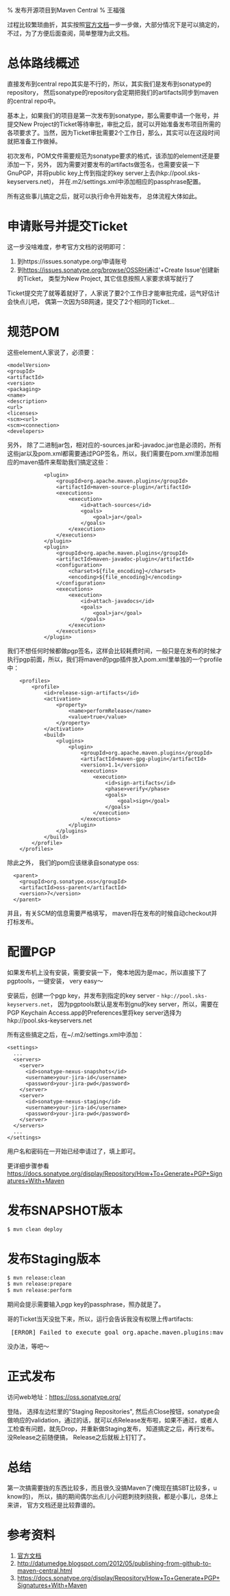 % 发布开源项目到Maven Central
% 王福强

过程比较繁琐曲折，其实按照[官方文档](https://docs.sonatype.org/display/Repository/Sonatype+OSS+Maven+Repository+Usage+Guide)一步一步做，大部分情况下是可以搞定的， 不过，为了方便后面查阅，简单整理为此文档。

# 总体路线概述
直接发布到central repo其实是不行的，所以，其实我们是发布到sonatype的repository， 然后sonatype的repository会定期把我们的artifacts同步到maven的central repo中。

基本上，如果我们的项目是第一次发布到sonatype，那么需要申请一个账号，并提交New Project的Ticket等待审批，审批之后，就可以开始准备发布项目所需的各项要求了。当然，因为Ticket审批需要2个工作日，那么，其实可以在这段时间就把准备工作做掉。

初次发布，POM文件需要规范为sonatype要求的格式，该添加的element还是要添加一下，另外， 因为需要对要发布的artifacts做签名，也需要安装一下GnuPGP，并将public key上传到指定的key server上去(hkp://pool.sks-keyservers.net)， 并在.m2/settings.xml中添加相应的passphrase配置。

所有这些事儿搞定之后，就可以执行命令开始发布， 总体流程大体如此。


# 申请账号并提交Ticket
这一步没啥难度，参考官方文档的说明即可：

1. 到https://issues.sonatype.org/申请账号
2. 到<https://issues.sonatype.org/browse/OSSRH>通过'+Create Issue'创建新的Ticket， 类型为New Project, 其它信息按照人家要求填写就行了

Ticket提交完了就等着就好了，人家说了要2个工作日才能审批完成，运气好估计会快点儿吧， 偶第一次因为SB网速，提交了2个相同的Ticket...

# 规范POM
这些element人家说了，必须要：

```
<modelVersion>
<groupId>
<artifactId>
<version>
<packaging>
<name>
<description>
<url>
<licenses>
<scm><url>
<scm><connection>
<developers>
```

另外， 除了二进制jar包，相对应的-sources.jar和-javadoc.jar也是必须的，所有这些jar以及pom.xml都需要通过PGP签名，所以，我们需要在pom.xml里添加相应的maven插件来帮助我们搞定这些：

```
			<plugin>
				<groupId>org.apache.maven.plugins</groupId>
				<artifactId>maven-source-plugin</artifactId>
				<executions>
					<execution>
						<id>attach-sources</id>
						<goals>
							<goal>jar</goal>
						</goals>
					</execution>
				</executions>
			</plugin>
			<plugin>
				<groupId>org.apache.maven.plugins</groupId>
				<artifactId>maven-javadoc-plugin</artifactId>
				<configuration>
					<charset>${file_encoding}</charset>
					<encoding>${file_encoding}</encoding>
				</configuration>
				<executions>
					<execution>
						<id>attach-javadocs</id>
						<goals>
							<goal>jar</goal>
						</goals>
					</execution>
				</executions>
			</plugin>
```

我们不想任何时候都做pgp签名，这样会比较耗费时间，一般只是在发布的时候才执行pgp前面，所以，我们将maven的pgp插件放入pom.xml里单独的一个profile中：

```
	<profiles>
		<profile>
			<id>release-sign-artifacts</id>
			<activation>
				<property>
					<name>performRelease</name>
					<value>true</value>
				</property>
			</activation>
			<build>
				<plugins>
					<plugin>
						<groupId>org.apache.maven.plugins</groupId>
						<artifactId>maven-gpg-plugin</artifactId>
						<version>1.1</version>
						<executions>
							<execution>
								<id>sign-artifacts</id>
								<phase>verify</phase>
								<goals>
									<goal>sign</goal>
								</goals>
							</execution>
						</executions>
					</plugin>
				</plugins>
			</build>
		</profile>
	</profiles>
```

除此之外， 我们的pom应该继承自sonatype oss:

```
  <parent>
    <groupId>org.sonatype.oss</groupId>
    <artifactId>oss-parent</artifactId>
    <version>7</version>
  </parent>
```

并且，有关SCM的信息需要严格填写， maven将在发布的时候自动checkout并打标发布。


# 配置PGP
如果发布机上没有安装，需要安装一下， 俺本地因为是mac，所以直接下了pgptools，一键安装， very easy～

安装后，创建一个pgp key，并发布到指定的key server - `hkp://pool.sks-keyservers.net`， 因为pgptools默认是发布到gnu的key server，所以，需要在PGP Keychain Access.app的Preferences里将key server选择为hkp://pool.sks-keyservers.net

所有这些搞定之后，在~/.m2/settings.xml中添加：

```
<settings>
  ...
  <servers>
    <server>
      <id>sonatype-nexus-snapshots</id>
      <username>your-jira-id</username>
      <password>your-jira-pwd</password>
    </server>
    <server>
      <id>sonatype-nexus-staging</id>
      <username>your-jira-id</username>
      <password>your-jira-pwd</password>
    </server>
  </servers>
  ...
</settings>
```

用户名和密码在一开始已经申请过了，填上即可。

更详细步骤参看<https://docs.sonatype.org/display/Repository/How+To+Generate+PGP+Signatures+With+Maven>

# 发布SNAPSHOT版本

```bash
$ mvn clean deploy
```

# 发布Staging版本

```bash
$ mvn release:clean
$ mvn release:prepare
$ mvn release:perform
```

期间会提示需要输入pgp key的passphrase，照办就是了。

哥的Ticket当天没批下来，所以，运行会告诉我没有权限上传artifacts:
<pre>
 [ERROR] Failed to execute goal org.apache.maven.plugins:maven-deploy-plugin:2.5:deploy (default-deploy) on project cobar-client: Failed to deploy artifacts: Could not transfer artifact com.alibaba.cobar:cobar-client:jar:1.0.5 from/to sonatype-nexus-staging (https://oss.sonatype.org/service/local/staging/deploy/maven2/): Access denied to: https://oss.sonatype.org/service/local/staging/deploy/maven2/com/alibaba/cobar/cobar-client/1.0.5/cobar-client-1.0.5.jar -> [Help 1]
</pre>

没办法，等吧～

# 正式发布
访问web地址：<https://oss.sonatype.org/>

登陆， 选择左边栏里的"Staging Repositories", 然后点Close按钮，sonatype会做响应的validation，通过的话，就可以点Release发布啦，如果不通过，或者人工检查有问题，就先Drop，并重新做Staging发布， 知道搞定之后，再行发布。 没Release之前随便搞， Release之后就板上钉钉了。


# 总结

第一次搞需要拢的东西比较多，而且很久没搞Maven了(俺现在搞SBT比较多，u know的)， 所以，搞的期间偶尔出点儿小问题刺挠刺挠我，都是小事儿，总体上来讲， 官方文档还是比较靠谱的。


# 参考资料
1. [官方文档](https://docs.sonatype.org/display/Repository/Sonatype+OSS+Maven+Repository+Usage+Guide)
2. <http://datumedge.blogspot.com/2012/05/publishing-from-github-to-maven-central.html>
3. <https://docs.sonatype.org/display/Repository/How+To+Generate+PGP+Signatures+With+Maven>

